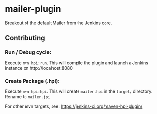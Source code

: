 mailer-plugin
=============

Breakout of the default Mailer from the Jenkins core.

Contributing
------------

### Run / Debug cycle:

Execute `mvn hpi:run`. This will compile the plugin and launch a Jenkins instance on http://localhost:8080

### Create Package (.hpi):

Execute `mvn hpi:hpi`. This will create `mailer.hpi` in the `target/` directory. Rename to `mailer.jpi`

For other mvn targets, see: https://jenkins-ci.org/maven-hpi-plugin/
